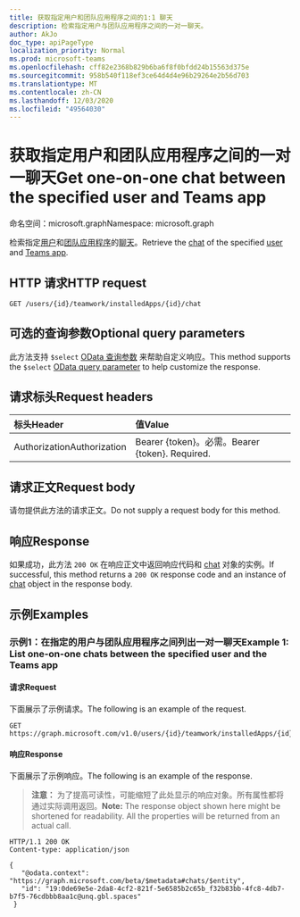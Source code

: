 ```yaml
---
title: 获取指定用户和团队应用程序之间的1:1 聊天
description: 检索指定用户与团队应用程序之间的一对一聊天。
author: AkJo
doc_type: apiPageType
localization_priority: Normal
ms.prod: microsoft-teams
ms.openlocfilehash: cff82e2368b829b6ba6f8f0bfdd24b15563d375e
ms.sourcegitcommit: 958b540f118ef3ce64d4d4e96b29264e2b56d703
ms.translationtype: MT
ms.contentlocale: zh-CN
ms.lasthandoff: 12/03/2020
ms.locfileid: "49564030"
---
```

# <a name="get-one-on-one-chat-between-the-specified-user-and-teams-app"></a><span data-ttu-id="1674e-103">获取指定用户和团队应用程序之间的一对一聊天</span><span class="sxs-lookup"><span data-stu-id="1674e-103">Get one-on-one chat between the specified user and Teams app</span></span>

<span data-ttu-id="1674e-104">命名空间：microsoft.graph</span><span class="sxs-lookup"><span data-stu-id="1674e-104">Namespace: microsoft.graph</span></span>

<span data-ttu-id="1674e-105">检索指定[用户](../resources/user.md)和[团队应用程序](../resources/teamsapp.md)的[聊天](../resources/chat.md)。</span><span class="sxs-lookup"><span data-stu-id="1674e-105">Retrieve the [chat](../resources/chat.md) of the specified [user](../resources/user.md) and [Teams app](../resources/teamsapp.md).</span></span>

## <a name="http-request"></a><span data-ttu-id="1674e-106">HTTP 请求</span><span class="sxs-lookup"><span data-stu-id="1674e-106">HTTP request</span></span>

<!-- { "blockType": "ignored" } -->

```http
GET /users/{id}/teamwork/installedApps/{id}/chat
```

## <a name="optional-query-parameters"></a><span data-ttu-id="1674e-107">可选的查询参数</span><span class="sxs-lookup"><span data-stu-id="1674e-107">Optional query parameters</span></span>

<span data-ttu-id="1674e-108">此方法支持 `$select` [OData 查询参数](/graph/query-parameters) 来帮助自定义响应。</span><span class="sxs-lookup"><span data-stu-id="1674e-108">This method supports the `$select` [OData query parameter](/graph/query-parameters) to help customize the response.</span></span>

## <a name="request-headers"></a><span data-ttu-id="1674e-109">请求标头</span><span class="sxs-lookup"><span data-stu-id="1674e-109">Request headers</span></span>

| <span data-ttu-id="1674e-110">标头</span><span class="sxs-lookup"><span data-stu-id="1674e-110">Header</span></span>       | <span data-ttu-id="1674e-111">值</span><span class="sxs-lookup"><span data-stu-id="1674e-111">Value</span></span> |
|:---------------|:--------|
| <span data-ttu-id="1674e-112">Authorization</span><span class="sxs-lookup"><span data-stu-id="1674e-112">Authorization</span></span>  | <span data-ttu-id="1674e-p101">Bearer {token}。必需。</span><span class="sxs-lookup"><span data-stu-id="1674e-p101">Bearer {token}. Required.</span></span>  |

## <a name="request-body"></a><span data-ttu-id="1674e-115">请求正文</span><span class="sxs-lookup"><span data-stu-id="1674e-115">Request body</span></span>

<span data-ttu-id="1674e-116">请勿提供此方法的请求正文。</span><span class="sxs-lookup"><span data-stu-id="1674e-116">Do not supply a request body for this method.</span></span>

## <a name="response"></a><span data-ttu-id="1674e-117">响应</span><span class="sxs-lookup"><span data-stu-id="1674e-117">Response</span></span>

<span data-ttu-id="1674e-118">如果成功，此方法 `200 OK` 在响应正文中返回响应代码和 [chat](../resources/chat.md) 对象的实例。</span><span class="sxs-lookup"><span data-stu-id="1674e-118">If successful, this method returns a `200 OK` response code and an instance of [chat](../resources/chat.md) object in the response body.</span></span>

## <a name="examples"></a><span data-ttu-id="1674e-119">示例</span><span class="sxs-lookup"><span data-stu-id="1674e-119">Examples</span></span>

### <a name="example-1-list-one-on-one-chats-between-the-specified-user-and-the-teams-app"></a><span data-ttu-id="1674e-120">示例1：在指定的用户与团队应用程序之间列出一对一聊天</span><span class="sxs-lookup"><span data-stu-id="1674e-120">Example 1: List one-on-one chats between the specified user and the Teams app</span></span>

#### <a name="request"></a><span data-ttu-id="1674e-121">请求</span><span class="sxs-lookup"><span data-stu-id="1674e-121">Request</span></span>

<span data-ttu-id="1674e-122">下面展示了示例请求。</span><span class="sxs-lookup"><span data-stu-id="1674e-122">The following is an example of the request.</span></span>

<!-- {
  "blockType": "request",
  "name": "user_chat_teamsApps"
}-->
```msgraph-interactive
GET https://graph.microsoft.com/v1.0/users/{id}/teamwork/installedApps/{id}/chat
```

#### <a name="response"></a><span data-ttu-id="1674e-123">响应</span><span class="sxs-lookup"><span data-stu-id="1674e-123">Response</span></span>

<span data-ttu-id="1674e-124">下面展示了示例响应。</span><span class="sxs-lookup"><span data-stu-id="1674e-124">The following is an example of the response.</span></span>
><span data-ttu-id="1674e-p102">**注意：** 为了提高可读性，可能缩短了此处显示的响应对象。所有属性都将通过实际调用返回。</span><span class="sxs-lookup"><span data-stu-id="1674e-p102">**Note:** The response object shown here might be shortened for readability. All the properties will be returned from an actual call.</span></span>
<!-- {
  "blockType": "response",
  "name": "user_chat_teamsApps",
  "truncated": true,
  "@odata.type": "microsoft.graph.chat",
  "isCollection": false
} -->

```http
HTTP/1.1 200 OK
Content-type: application/json

{
   "@odata.context": "https://graph.microsoft.com/beta/$metadata#chats/$entity",
   "id": "19:0de69e5e-2da8-4cf2-821f-5e6585b2c65b_f32b83bb-4fc8-4db7-b7f5-76cdbbb8aa1c@unq.gbl.spaces"
 }
```

<!-- uuid: 8fcb5dbc-d5aa-4681-8e31-b001d5168d79
2015-10-25 14:57:30 UTC -->
<!-- {
  "type": "#page.annotation",
  "description": "User chat teamsAppInstallations",
  "keywords": "",
  "section": "documentation",
  "tocPath": ""
}-->
